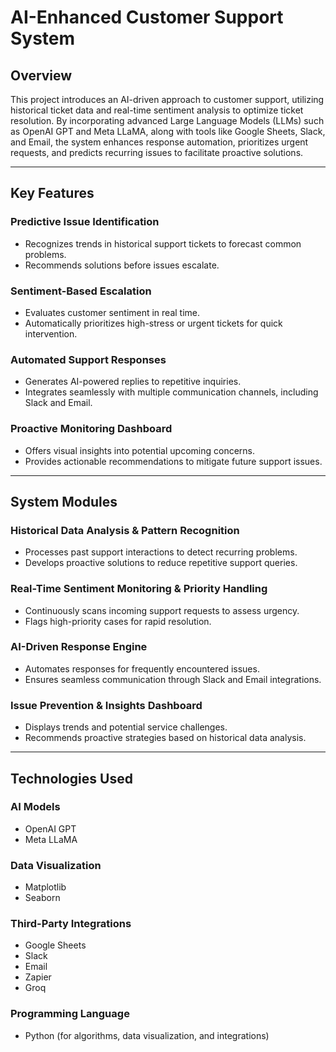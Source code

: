 # **AI-Enhanced Customer Support System**

## **Overview**

This project introduces an AI-driven approach to customer support, utilizing historical ticket data and real-time sentiment analysis to optimize ticket resolution. By incorporating advanced Large Language Models (LLMs) such as OpenAI GPT and Meta LLaMA, along with tools like Google Sheets, Slack, and Email, the system enhances response automation, prioritizes urgent requests, and predicts recurring issues to facilitate proactive solutions.

---

## **Key Features**

### **Predictive Issue Identification**

- Recognizes trends in historical support tickets to forecast common problems.
- Recommends solutions before issues escalate.

### **Sentiment-Based Escalation**

- Evaluates customer sentiment in real time.
- Automatically prioritizes high-stress or urgent tickets for quick intervention.

### **Automated Support Responses**

- Generates AI-powered replies to repetitive inquiries.
- Integrates seamlessly with multiple communication channels, including Slack and Email.

### **Proactive Monitoring Dashboard**

- Offers visual insights into potential upcoming concerns.
- Provides actionable recommendations to mitigate future support issues.

---

## **System Modules**

### **Historical Data Analysis & Pattern Recognition**

- Processes past support interactions to detect recurring problems.
- Develops proactive solutions to reduce repetitive support queries.

### **Real-Time Sentiment Monitoring & Priority Handling**

- Continuously scans incoming support requests to assess urgency.
- Flags high-priority cases for rapid resolution.

### **AI-Driven Response Engine**

- Automates responses for frequently encountered issues.
- Ensures seamless communication through Slack and Email integrations.

### **Issue Prevention & Insights Dashboard**

- Displays trends and potential service challenges.
- Recommends proactive strategies based on historical data analysis.

---

## **Technologies Used**

### **AI Models**

- OpenAI GPT
- Meta LLaMA

### **Data Visualization**

- Matplotlib
- Seaborn

### **Third-Party Integrations**

- Google Sheets
- Slack
- Email
- Zapier
- Groq

### **Programming Language**

- Python (for algorithms, data visualization, and integrations)
